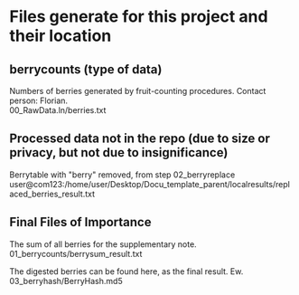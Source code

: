 # Files generate for this project and their location

## berrycounts (type of data)

Numbers of berries generated by fruit-counting procedures. Contact person: Florian.  
00_RawData.ln/berries.txt

## Processed data not in the repo (due to size or privacy, but not due to insignificance)

Berrytable with "berry" removed, from step 02_berryreplace  
user@com123:/home/user/Desktop/Docu_template_parent/localresults/replaced\_berries_result.txt

## Final Files of Importance

The sum of all berries for the supplementary note.  
01_berrycounts/berrysum\_result.txt

The digested berries can be found here, as the final result. Ew.  
03_berryhash/BerryHash.md5
